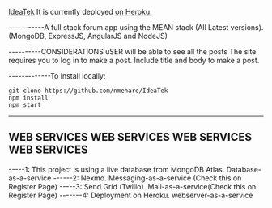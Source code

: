 [IdeaTek](http://localhost:3000/home)
It is currently deployed [on Heroku.](https://ideatekbynam.herokuapp.com/home)

-----------A full stack forum app using the MEAN stack (All Latest versions).
(MongoDB, ExpressJS, AngularJS and NodeJS)

----------CONSIDERATIONS
uSER will be able to see all the posts
The site requires you to log in to make a post.
Include title and body to make a post.

-------------To install locally:

    git clone https://github.com/nmehare/IdeaTek
    npm install
    npm start

---------------------------------------------------------------------------------------------------------------------------
WEB SERVICES  WEB SERVICES   WEB SERVICES  WEB SERVICES 
---------------------------------------------------------------------------------------------------------------------------

-----1: This project is using a live database from MongoDB Atlas. Database-as-a-service
------2: Nexmo. Messaging-as-a-service (Check this on Register Page)
-----3: Send Grid (Twilio). Mail-as-a-service(Check this on Register Page)
-------4: Deployment on Heroku. webserver-as-a-service
